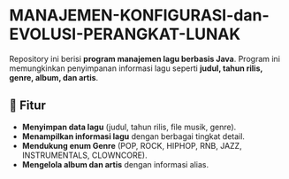 # MANAJEMEN-KONFIGURASI-dan-EVOLUSI-PERANGKAT-LUNAK

Repository ini berisi **program manajemen lagu berbasis Java**. Program ini memungkinkan penyimpanan informasi lagu seperti **judul, tahun rilis, genre, album, dan artis**.  

## 📌 Fitur  
- **Menyimpan data lagu** (judul, tahun rilis, file musik, genre).  
- **Menampilkan informasi lagu** dengan berbagai tingkat detail.  
- **Mendukung enum Genre** (POP, ROCK, HIPHOP, RNB, JAZZ, INSTRUMENTALS, CLOWNCORE).  
- **Mengelola album dan artis** dengan informasi alias.  

